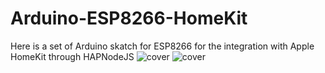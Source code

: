 # Arduino-ESP8266-HomeKit
Here is a set of Arduino skatch for ESP8266
for the integration with Apple HomeKit
through HAPNodeJS
![cover](https://support.apple.com/library/content/dam/edam/applecare/images/en_US/ios/ios-badge-works-with-apple-homekit.png)
![cover](http://cdn3.volusion.com/rxsop.cexkq/v/vspfiles/photos/AD247-2.jpg?1456512809)
